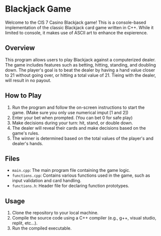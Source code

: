 # Blackjack Game

Welcome to the CIS 7 Casino Blackjack game! This is a console-based implementation of the classic Blackjack card game written in C++. While it limited to console, it makes use of ASCII art to enhance the expierence.

## Overview

This program allows users to play Blackjack against a computerized dealer. The game includes features such as betting, hitting, standing, and doubling down. The player's goal is to beat the dealer by having a hand value closer to 21 without going over, or hitting a total value of 21. Tieing with the dealer, will result in no payout. 

## How to Play

1. Run the program and follow the on-screen instructions to start the game. (Make sure you only use numerical imput [1 and 2])
2. Enter your bet when prompted. (You can bet 0 for safe play) 
3. Make decisions during your turn: hit, stand, or double down.
4. The dealer will reveal their cards and make decisions based on the game's rules.
5. The winner is determined based on the total values of the player's and dealer's hands.

## Files

- `main.cpp`: The main program file containing the game logic.
- `functions.cpp`: Contains various functions used in the game, such as input validation and card handling.
- `functions.h`: Header file for declaring function prototypes.

## Usage

1. Clone the repository to your local machine.
2. Compile the source code using a C++ compiler (e.g., g++, visual studio, replit, etc...).
3. Run the compiled executable.
